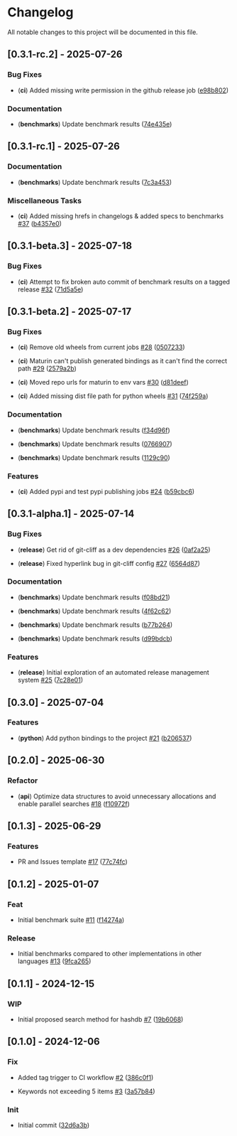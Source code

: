 # Changelog
All notable changes to this project will be documented in this file.


## [0.3.1-rc.2] - 2025-07-26


### Bug Fixes

- (**ci**) Added missing write permission in the github release job ([e98b802](https://github.com/PyDataBlog/simstring_rs/commit/e98b8021403add8a6427526f66a3d1441c4192f7))


### Documentation

- (**benchmarks**) Update benchmark results ([74e435e](https://github.com/PyDataBlog/simstring_rs/commit/74e435e322bd65f001885746fd12581b0cca2bd1))



## [0.3.1-rc.1] - 2025-07-26


### Documentation

- (**benchmarks**) Update benchmark results ([7c3a453](https://github.com/PyDataBlog/simstring_rs/commit/7c3a4539282e70afc64fe63a395607afb3ec1f47))


### Miscellaneous Tasks

- (**ci**) Added missing hrefs in changelogs & added specs to benchmarks [#37](https://github.com/PyDataBlog/simstring_rs/issues/37) ([b4357e0](https://github.com/PyDataBlog/simstring_rs/commit/b4357e0ef5af512bdef6b458047c03a50f4e2a66))



## [0.3.1-beta.3] - 2025-07-18


### Bug Fixes

- (**ci**) Attempt to fix broken auto commit of benchmark results on a tagged release [#32](https://github.com/PyDataBlog/simstring_rs/issues/32) ([71d5a5e](https://github.com/PyDataBlog/simstring_rs/commit/71d5a5e9646a7881a02e50473efaf273e324deb6))



## [0.3.1-beta.2] - 2025-07-17


### Bug Fixes

- (**ci**) Remove old wheels from current jobs [#28](https://github.com/PyDataBlog/simstring_rs/issues/28) ([0507233](https://github.com/PyDataBlog/simstring_rs/commit/0507233320db06f57466c5c9602769fe9789bb15))

- (**ci**) Maturin can't publish generated bindings as it can't find the correct path [#29](https://github.com/PyDataBlog/simstring_rs/issues/29) ([2579a2b](https://github.com/PyDataBlog/simstring_rs/commit/2579a2b77df54e107741e6dae522541772520339))

- (**ci**) Moved repo urls for maturin to env vars [#30](https://github.com/PyDataBlog/simstring_rs/issues/30) ([d81deef](https://github.com/PyDataBlog/simstring_rs/commit/d81deeffc42cdfebd54b8e87df7274ceb8175791))

- (**ci**) Added missing dist file path for python wheels [#31](https://github.com/PyDataBlog/simstring_rs/issues/31) ([74f259a](https://github.com/PyDataBlog/simstring_rs/commit/74f259a5b3a5a64161c3e1bff2f9b6850235e409))


### Documentation

- (**benchmarks**) Update benchmark results ([f34d96f](https://github.com/PyDataBlog/simstring_rs/commit/f34d96f33a807d6cd92b1b3dab17f8006db9bdc9))

- (**benchmarks**) Update benchmark results ([0766907](https://github.com/PyDataBlog/simstring_rs/commit/07669076026eb8f26973999fdb5b8af3829ee4ee))

- (**benchmarks**) Update benchmark results ([1129c90](https://github.com/PyDataBlog/simstring_rs/commit/1129c9080853e4aeeb4bd62e044f280437370b52))


### Features

- (**ci**) Added pypi and test pypi publishing jobs [#24](https://github.com/PyDataBlog/simstring_rs/issues/24) ([b59cbc6](https://github.com/PyDataBlog/simstring_rs/commit/b59cbc6ca54cf43954142dab85d5597e1a1fc0ba))



## [0.3.1-alpha.1] - 2025-07-14


### Bug Fixes

- (**release**) Get rid of git-cliff as a dev dependencies [#26](https://github.com/PyDataBlog/simstring_rs/issues/26) ([0af2a25](https://github.com/PyDataBlog/simstring_rs/commit/0af2a25d4a14d812927bc0414442be403ff4a3bd))

- (**release**) Fixed hyperlink bug in git-cliff config [#27](https://github.com/PyDataBlog/simstring_rs/issues/27) ([6564d87](https://github.com/PyDataBlog/simstring_rs/commit/6564d8770715ecd6d0d82d4acdd4344ed30b3170))


### Documentation

- (**benchmarks**) Update benchmark results ([f08bd21](https://github.com/PyDataBlog/simstring_rs/commit/f08bd2143df00eb2db7e50aa85e446113780f1ea))

- (**benchmarks**) Update benchmark results ([4f62c62](https://github.com/PyDataBlog/simstring_rs/commit/4f62c621f961b1bcb5ce0a8a7becb9db20b55671))

- (**benchmarks**) Update benchmark results ([b77b264](https://github.com/PyDataBlog/simstring_rs/commit/b77b264a5eea0fa97cb6c47565d43cdab77340b7))

- (**benchmarks**) Update benchmark results ([d99bdcb](https://github.com/PyDataBlog/simstring_rs/commit/d99bdcb291bb006f270d476f0c2ab34bcc252816))


### Features

- (**release**) Initial exploration of an automated release management system [#25](https://github.com/PyDataBlog/simstring_rs/issues/25) ([7c28e01](https://github.com/PyDataBlog/simstring_rs/commit/7c28e0141b2208d9c695fab2fbc0f3a76b547892))



## [0.3.0] - 2025-07-04


### Features

- (**python**) Add python bindings to the project [#21](https://github.com/PyDataBlog/simstring_rs/issues/21) ([b206537](https://github.com/PyDataBlog/simstring_rs/commit/b2065379f1700ad480a123bd6fc4ea4d1c0ae6df))



## [0.2.0] - 2025-06-30


### Refactor

- (**api**) Optimize data structures to avoid unnecessary allocations and enable parallel searches [#18](https://github.com/PyDataBlog/simstring_rs/issues/18) ([f10972f](https://github.com/PyDataBlog/simstring_rs/commit/f10972fd76a944384757f4283c61d804436cf83b))



## [0.1.3] - 2025-06-29


### Features

- PR and Issues template [#17](https://github.com/PyDataBlog/simstring_rs/issues/17) ([77c74fc](https://github.com/PyDataBlog/simstring_rs/commit/77c74fc6156377e254f838a0ac475a896f85c210))



## [0.1.2] - 2025-01-07


### Feat

- Initial  benchmark suite [#11](https://github.com/PyDataBlog/simstring_rs/issues/11) ([f14274a](https://github.com/PyDataBlog/simstring_rs/commit/f14274a99ad13d9c9a914cb195ca9c8833317987))


### Release

- Initial benchmarks compared to other implementations in other languages [#13](https://github.com/PyDataBlog/simstring_rs/issues/13) ([9fca265](https://github.com/PyDataBlog/simstring_rs/commit/9fca26563cbba35bd65215b6d2482bf932150866))



## [0.1.1] - 2024-12-15


### WIP

- Initial proposed search method for hashdb [#7](https://github.com/PyDataBlog/simstring_rs/issues/7) ([19b6068](https://github.com/PyDataBlog/simstring_rs/commit/19b6068d2272af4d84ff4aad2da8f1c29827906d))



## [0.1.0] - 2024-12-06


### Fix

- Added tag trigger to CI workflow [#2](https://github.com/PyDataBlog/simstring_rs/issues/2) ([386c0f1](https://github.com/PyDataBlog/simstring_rs/commit/386c0f1b2bd153eafadb0fa64e590ae56cac1bbd))

- Keywords not exceeding 5 items [#3](https://github.com/PyDataBlog/simstring_rs/issues/3) ([3a57b84](https://github.com/PyDataBlog/simstring_rs/commit/3a57b840c15b66da4813f3d18a8b8ca8d57f9bd3))


### Init

- Initial commit ([32d6a3b](https://github.com/PyDataBlog/simstring_rs/commit/32d6a3b9ecb2775e03ce68279291647ca18689d2))


<!-- generated by git-cliff -->
